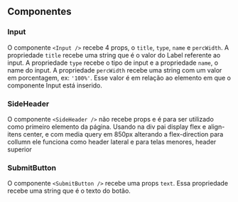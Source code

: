 ## Componentes

### Input
O componente `<Input />` recebe 4 props, o `title`, `type`, `name` e `percWidth`. A propriedade `title` recebe uma string que é o valor do Label referente ao input. A propriedade `type` recebe o tipo de input e a propriedade `name`, o name do input. A propriedade `percWidth` recebe uma string com um valor em porcentagem, ex: `'100%'`. Esse valor é em relação ao elemento em que o componente Input está inserido.

### SideHeader
O componente `<SideHeader />` não recebe props e é para ser utilizado como primeiro elemento da página. Usando na div pai display flex e align-itens center, e com media query em 850px alterando a flex-direction para collumn ele funciona como header lateral e para telas menores, header superior

### SubmitButton

O componente `<SubmitButton />` recebe uma props `text`. Essa propriedade recebe uma string que é o texto do botão. 
